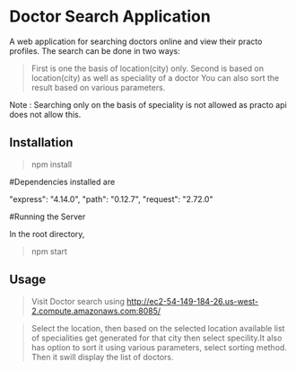 Doctor Search Application
=========================

A web application for searching doctors online and view their practo profiles. The search can be done in two ways:

>First is one the basis of location(city) only.
>Second is based on location(city) as well as speciality of a doctor
>You can also sort the result based on various parameters.

Note : Searching only on the basis of speciality is not allowed as practo api does not allow this.

Installation
------------
>npm install

#Dependencies installed are

"express": "4.14.0",
"path": "0.12.7",
"request": "2.72.0"

#Running the Server

In the root directory,
>npm start

Usage
-----

>Visit Doctor search using http://ec2-54-149-184-26.us-west-2.compute.amazonaws.com:8085/

>Select the location, then based on the selected location available list of specialities get generated for that city then select specility.It also has option to sort it using various parameters, select sorting method. Then it swill display the list of doctors.


